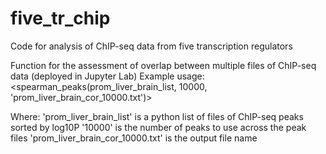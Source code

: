 # five_tr_chip
Code for analysis of ChIP-seq data from five transcription regulators



Function for the assessment of overlap between multiple files of ChIP-seq data (deployed in Jupyter Lab)
Example usage:
<spearman_peaks(prom_liver_brain_list, 10000, 'prom_liver_brain_cor_10000.txt')>

Where:
'prom_liver_brain_list' is a python list of files of ChIP-seq peaks sorted by log10P 
'10000' is the number of peaks to use across the peak files
'prom_liver_brain_cor_10000.txt' is the output file name
